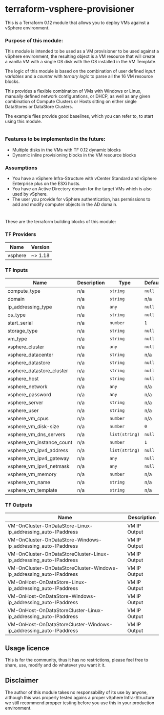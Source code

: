 # terraform-vsphere-provisioner
This is a Terraform 0.12 module that allows you to deploy VMs against a vSphere environment.

### Purpose of this module:

This module is intended to be used as a VM provisioner to be used against a vSphere environment, 
the resulting object is a VM resource that will create a vanilla VM with a single OS disk with the OS installed in the VM Template.

The logic of this module is based on the combination of user defined _input variables_ and a _counter_ with _ternary logic_ to parse all the 16 VM resource blocks.

This provides a flexible combination of VMs with Windows or Linux, manually defined network configurations, or DHCP, as well as any given combination of Compute Clusters or Hosts sitting on either single DataStores or DataStore Clusters.

The example files provide good baselines, which you can refer to, to start using this module.

#
### Features to be implemented in the future:

- Multiple disks in the VMs with TF 0.12 dynamic blocks
- Dynamic inline provisioning blocks in the VM resource blocks

### Assumptions

- You have a vSphere Infra-Structure with vCenter Standard and vSphere Enterprise plus on the ESXi hosts.
- You have an Active Directory domain for the target VMs which is also used by vSphere.
- The user you provide for vSphere authentication, has permissions to add and modify computer objects in the AD domain.

#

These are the terraform building blocks of this module:

### **TF Providers**

| Name | Version |
|------|---------|
| vsphere | ~> 1.18 |

### **TF Inputs**

| Name | Description | Type | Default | Required |
|------|-------------|------|---------|:--------:|
| compute\_type | n/a | `string` | `null` | no |
| domain | n/a | `string` | n/a | yes |
| ip\_addressing\_type | n/a | `any` | `null` | no |
| os\_type | n/a | `string` | `null` | no |
| start\_serial | n/a | `number` | `1` | no |
| storage\_type | n/a | `string` | `null` | no |
| vm\_type | n/a | `string` | `null` | no |
| vsphere\_cluster | n/a | `any` | `null` | no |
| vsphere\_datacenter | n/a | `string` | n/a | yes |
| vsphere\_datastore | n/a | `string` | `null` | no |
| vsphere\_datastore\_cluster | n/a | `string` | `null` | no |
| vsphere\_host | n/a | `string` | `null` | no |
| vsphere\_network | n/a | `any` | n/a | yes |
| vsphere\_password | n/a | `any` | n/a | yes |
| vsphere\_server | n/a | `string` | n/a | yes |
| vsphere\_user | n/a | `string` | n/a | yes |
| vsphere\_vm\_cpus | n/a | `number` | n/a | yes |
| vsphere\_vm\_disk-size | n/a | `number` | `0` | no |
| vsphere\_vm\_dns\_servers | n/a | `list(string)` | `null` | no |
| vsphere\_vm\_instance\_count | n/a | `number` | `1` | no |
| vsphere\_vm\_ipv4\_address | n/a | `list(string)` | `null` | no |
| vsphere\_vm\_ipv4\_gateway | n/a | `any` | `null` | no |
| vsphere\_vm\_ipv4\_netmask | n/a | `any` | `null` | no |
| vsphere\_vm\_memory | n/a | `number` | n/a | yes |
| vsphere\_vm\_name | n/a | `string` | n/a | yes |
| vsphere\_vm\_template | n/a | `string` | n/a | yes |

### **TF Outputs**

| Name | Description |
|------|-------------|
| VM-OnCluster-OnDataStore-Linux-ip\_addressing\_auto-IPaddress | VM IP Output|
| VM-OnCluster-OnDataStore-Windows-ip\_addressing\_auto-IPaddress | VM IP Output |
| VM-OnCluster-OnDataStoreCluster-Linux-ip\_addressing\_auto-IPaddress | VM IP Output |
| VM-OnCluster-OnDataStoreCluster-Windows-ip\_addressing\_auto-IPaddress | VM IP Output |
| VM-OnHost-OnDataStore-Linux-ip\_addressing\_auto-IPaddress | VM IP Output |
| VM-OnHost-OnDataStore-Windows-ip\_addressing\_auto-IPaddress | VM IP Output |
| VM-OnHost-OnDataStoreCluster-Linux-ip\_addressing\_auto-IPaddress | VM IP Output |
| VM-OnHost-OnDataStoreCluster-Windows-ip\_addressing\_auto-IPaddress | VM IP Output |

## Usage licence

This is for the community, thus it has no restrictions, please feel free to share, use, modify and do whatever you want it it.

## Disclaimer

The author of this module takes no responsability of its use by anyone, although this was properly tested agains a proper vSphere Infra-Structure we still recommend propper testing before you use this in your production environment.
